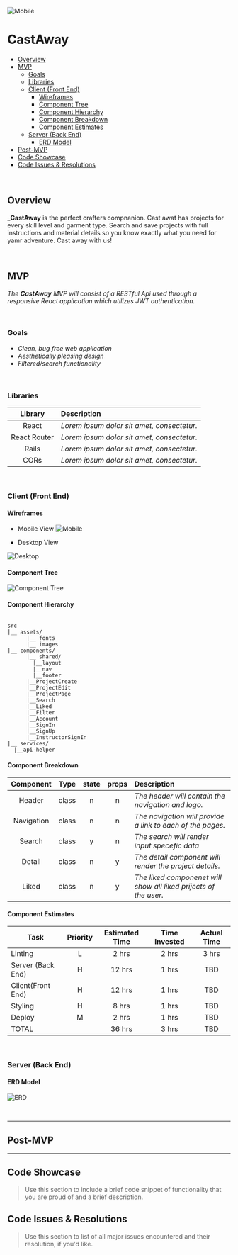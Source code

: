   ![Mobile](https://i.imgur.com/rEhMYM3.png)
  # CastAway <!-- omit in toc -->


- [Overview](#overview)
- [MVP](#mvp)
  - [Goals](#goals)
  - [Libraries](#libraries)
  - [Client (Front End)](#client-front-end)
    - [Wireframes](#wireframes)
    - [Component Tree](#component-tree)
    - [Component Hierarchy](#component-hierarchy)
    - [Component Breakdown](#component-breakdown)
    - [Component Estimates](#component-estimates)
  - [Server (Back End)](#server-back-end)
    - [ERD Model](#erd-model)
- [Post-MVP](#post-mvp)
- [Code Showcase](#code-showcase)
- [Code Issues & Resolutions](#code-issues--resolutions)

<br>

## Overview

_**CastAway** is the perfect crafters compnanion. Cast awat has projects for every skill level and garment type. Search and save projects with full instructions and material details so you know exactly what you need for yamr adventure. Cast away with us!


<br>

## MVP

_The **CastAway** MVP will consist of a RESTful Api used through a responsive React application which utilizes JWT authentication._

<br>

### Goals

- _Clean, bug free web appilcation_
- _Aesthetically pleasing design_
- _Filtered/search functionality_

<br>

### Libraries


|     Library      | Description                                |
| :--------------: | :----------------------------------------- |
|      React       | _Lorem ipsum dolor sit amet, consectetur._ |
|   React Router   | _Lorem ipsum dolor sit amet, consectetur._ |
| Rails | _Lorem ipsum dolor sit amet, consectetur._ |
|     CORs      | _Lorem ipsum dolor sit amet, consectetur._ |

<br>

### Client (Front End)

#### Wireframes

- Mobile View
![Mobile](https://i.imgur.com/5bzhCS9.png)

- Desktop View

![Desktop](https://i.imgur.com/yae9I6e.png)




#### Component Tree

![Component Tree](https://i.imgur.com/NljoRgl.png)

#### Component Hierarchy


``` structure

src
|__ assets/
      |__ fonts
      |__ images
|__ components/
      |__ shared/
        |__layout
        |__nav
        |__footer
      |__ProjectCreate
      |__ProjectEdit
      |__ProjectPage
      |__Search
      |__Liked
      |__Filter
      |__Account
      |__SignIn
      |__SignUp
      |__InstructorSignIn
|__ services/
  |__api-helper

```

#### Component Breakdown


|  Component   |    Type    | state | props | Description                                                      |
| :----------: | :--------: | :---: | :---: | :--------------------------------------------------------------- |
|    Header    |   class    |   n   |   n   | _The header will contain the navigation and logo._               |
|  Navigation  |   class    |   n   |   n   | _The navigation will provide a link to each of the pages._       |
|    Search    |   class    |   y   |   n   | _The search will render input specefic data_      |
| Detail  |   class    |   n   |   y   | _The detail component will render the project details._                 |
|   Liked    |   class    |   n   |   y   | _The liked componenet will show all liked prijects of the user._ |

#### Component Estimates


| Task                | Priority | Estimated Time | Time Invested | Actual Time |
| ------------------- | :------: | :------------: | :-----------: | :---------: |
| Linting    |    L     |     2 hrs      |     2 hrs     |    3 hrs    |
| Server (Back End) |    H     |     12 hrs      |     1 hrs     |     TBD     |
| Client(Front End) |    H     |     12 hrs      |     1 hrs     |     TBD     |
| Styling |    H     |     8 hrs      |     1 hrs     |     TBD     |
| Deploy |    M     |     2 hrs      |     1 hrs     |     TBD     |
| TOTAL               |          |     36 hrs      |     3 hrs     |     TBD     |


<br>

### Server (Back End)

#### ERD Model

![ERD](https://i.imgur.com/PaRCTwQ.png)


<br>

***

## Post-MVP



***

## Code Showcase

> Use this section to include a brief code snippet of functionality that you are proud of and a brief description.

## Code Issues & Resolutions

> Use this section to list of all major issues encountered and their resolution, if you'd like.
